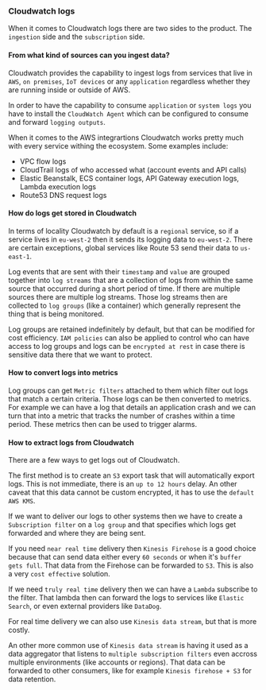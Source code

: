 ### Cloudwatch logs

When it comes to Cloudwatch logs there are two sides to the product. The `ingestion` side and the `subscription` side.

#### From what kind of sources can you ingest data?

Cloudwatch provides the capability to ingest logs from services that live in `AWS`, `on premises`, `IoT devices` or any `application` regardless whether they are running inside or outside of AWS.

In order to have the capability to consume `application` or `system logs` you have to install the `CloudWatch Agent` which can be configured to consume and forward `logging outputs`.

When it comes to the AWS integrartions Cloudwatch works pretty much with every service withing the ecosystem. Some examples include:

- VPC flow logs
- CloudTrail logs of who accessed what (account events and API calls)
- Elastic Beanstalk, ECS container logs, API Gateway execution logs, Lambda execution logs
- Route53 DNS request logs

#### How do logs get stored in Cloudwatch

In terms of locality Cloudwatch by default is a `regional` service, so if a service lives in `eu-west-2` then it sends its logging data to `eu-west-2`. There are certain exceptions, global services like Route 53 send their data to `us-east-1`.

Log events that are sent with their `timestamp` and `value` are grouped together into `log streams` that are a collection of logs from within the same source that occurred during a short period of time. If there are multiple sources there are multiple log streams. Those log streams then are collected to `log groups` (like a container) which generally represent the thing that is being monitored.

Log groups are retained indefinitely by default, but that can be modified for cost efficiency. `IAM policies` can also be applied to control who can have access to log groups and logs can be `encrypted at rest` in case there is sensitive data there that we want to protect.

#### How to convert logs into metrics

Log groups can get `Metric filters` attached to them which filter out logs that match a certain criteria. Those logs can be then converted to metrics. For example we can have a log that details an application crash and we can turn that into a metric that tracks the number of crashes within a time period. These metrics then can be used to trigger alarms.

#### How to extract logs from Cloudwatch

There are a few ways to get logs out of Cloudwatch.

The first method is to create an `S3` export task that will automatically export logs. This is not immediate, there is an `up to 12 hours` delay. An other caveat that this data cannot be custom encrypted, it has to use the `default AWS KMS`.

If we want to deliver our logs to other systems then we have to create a `Subscription filter` on a `log group` and that specifies which logs get forwarded and where they are being sent.

If you need `near real time` delivery then `Kinesis Firehose` is a good choice because that can send data either every `60 seconds` or when it's `buffer gets full`. That data from the Firehose can be forwarded to `S3`. This is also a very `cost effective` solution.

If we need `truly real time` delivery then we can have a `Lambda` subscribe to the filter. That lambda then can forward the logs to services like `Elastic Search`, or even external providers like `DataDog`. 

For real time delivery we can also use `Kinesis data stream`, but that is more costly.

An other more common use of `Kinesis data stream` is having it used as a data aggregator that listens to `multiple subscription filters` even accross multiple environments (like accounts or regions). That data can be forwarded to other consumers, like for example `Kinesis firehose + S3` for data retention.
